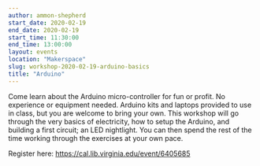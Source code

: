```yaml
---
author: ammon-shepherd
start_date: 2020-02-19
end_date: 2020-02-19
start_time: 11:30:00
end_time: 13:00:00
layout: events
location: "Makerspace"
slug: workshop-2020-02-19-arduino-basics
title: "Arduino"
---
```


Come learn about the Arduino micro-controller for fun or profit. No experience or equipment needed. Arduino kits and laptops provided to use in 
class, but you are welcome to bring your own. This workshop will go through the very basics of electricity, how to setup the Arduino, and building 
a first circuit; an LED nightlight. You can then spend the rest of the time working through the exercises at your own pace.

Register here: https://cal.lib.virginia.edu/event/6405685
